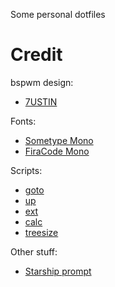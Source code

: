 Some personal dotfiles

# Credit
bspwm design:
- [7USTIN](https://github.com/7USTIN/dotfiles)

Fonts:
- [Sometype Mono](https://monospacedfont.com/)
- [FiraCode Mono](https://github.com/tonsky/FiraCode)

Scripts:
- [goto](https://github.com/iridakos/goto)
- [up](https://github.com/shannonmoeller/up)
- [ext](https://github.com/Manas140/sh)
- [calc](https://github.com/Manas140/sh)
- [treesize](https://blog.aclarke.eu/2011/09/21/a-simple-treesize-shell-script-for-linux/)

Other stuff:
- [Starship prompt](https://starship.rs/)
